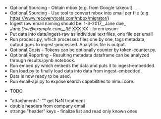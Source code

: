 - Optional|Sourcing - Obtain mbox (e.g. from Google takeout)
- Optional|Sourcing - Use tool to convert mbox into email per file (e.g. https://www.recoverytools.com/mbox/migrator/)
- Ingest raw email naming should be: 1-3-2017__Jane doe_ _Jane.Doe@example.com__RE_ XXX XX - lorem ipsum
- Put data into data/ingest-raw as individual text files, one file per email
- Run process.py, which processes files one by one, tags metadata, output goes to ingest-processed. Analytics file is output.
- Optional|Costs - Tokens can be optionally counter by token-counter.py.
- Optional|Reporting - Resulting metadata dataframe can be analyzed through results.ipynb notebook.
- Run embed.py which embeds the data and puts it to ingest-embedded.
- Run load.py to finally load data into data from ingest-embedded.
- Data is now ready to be used.
- Run email-api.py to expose search capabilities to nimui core.


* TODO
- "attachments": "" get NaN treatment
- double headers from company email
- strange "header" keys - finalize list and read only known ones